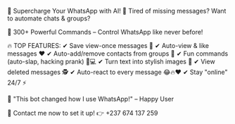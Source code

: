 🚀 Supercharge Your WhatsApp with AI! 🤖
Tired of missing messages? Want to automate chats & groups?

🔹 300+ Powerful Commands – Control WhatsApp like never before!

🔥 TOP FEATURES:
✔ Save view-once messages 📸
✔ Auto-view & like messages ❤️
✔ Auto-add/remove contacts from groups 🔄
✔ Fun commands (auto-slap, hacking prank) 👊💻
✔ Turn text into stylish images 🎨
✔ View deleted messages 🕵️
✔ Auto-react to every message 😂🔥❤️
✔ Stay "online" 24/7 ⚡

💬 "This bot changed how I use WhatsApp!" – Happy User

📲 Contact me now to set it up!
👉 +237 674 137 259


